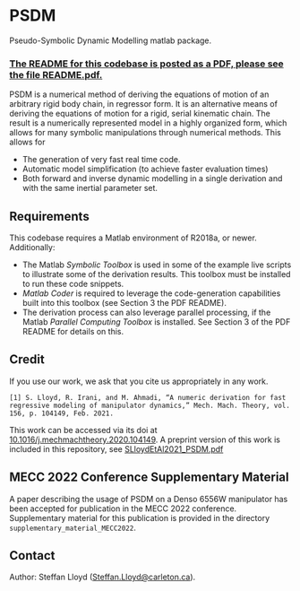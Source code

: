 # PSDM

Pseudo-Symbolic Dynamic Modelling matlab package.

### [**The README for this codebase is posted as a PDF, please see the file README.pdf.**](README.pdf)

PSDM is a numerical method of deriving the equations of motion of an arbitrary rigid body chain, in regressor form. It is an alternative means of deriving the equations of motion for a rigid, serial kinematic chain. The result is a numerically represented model in a highly organized form, which allows for many symbolic manipulations through numerical methods. This allows for

 - The generation of very fast real time code.
 - Automatic model simplification (to achieve faster evaluation times)
 - Both forward and inverse dynamic modelling in a single derivation and with the same inertial parameter set.

## Requirements
This codebase requires a Matlab environment of R2018a, or newer. Additionally:

 - The Matlab *Symbolic Toolbox* is used in some of the example live scripts to illustrate some of the derivation results. This toolbox must be installed to run these code snippets.
 - *Matlab Coder* is required to leverage the code-generation capabilities built into this toolbox (see Section 3 the PDF README).
 - The derivation process can also leverage parallel processing, if the Matlab *Parallel Computing Toolbox* is installed. See Section 3 of the PDF README for details on this. 

## Credit
If you use our work, we ask that you cite us appropriately in any work.

``[1] S. Lloyd, R. Irani, and M. Ahmadi, “A numeric derivation for fast regressive modeling of manipulator dynamics,” Mech. Mach. Theory, vol. 156, p. 104149, Feb. 2021.``

This work can be accessed via its doi at [10.1016/j.mechmachtheory.2020.104149](https://doi.org/10.1016/j.mechmachtheory.2020.104149). A preprint version of this work is included in this repository, see [SLloydEtAl2021_PSDM.pdf](SLloydEtAl2021_PSDM.pdf)

## MECC 2022 Conference Supplementary Material
A paper describing the usage of PSDM on a Denso 6556W manipulator has been accepted for publication in the MECC 2022 conference. Supplementary material for this publication is provided in the directory ``supplementary_material_MECC2022``.

## Contact
Author: Steffan Lloyd (Steffan.Lloyd@carleton.ca).
